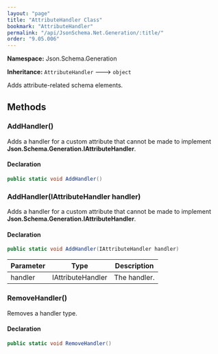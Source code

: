 ```yaml
---
layout: "page"
title: "AttributeHandler Class"
bookmark: "AttributeHandler"
permalink: "/api/JsonSchema.Net.Generation/:title/"
order: "9.05.006"
---
```

**Namespace:** Json.Schema.Generation

**Inheritance:**
`AttributeHandler`
 🡒 
`object`

Adds attribute-related schema elements.

## Methods

### AddHandler()

Adds a handler for a custom attribute that cannot be made to implement **Json.Schema.Generation.IAttributeHandler**.

#### Declaration

```c#
public static void AddHandler()
```


### AddHandler(IAttributeHandler handler)

Adds a handler for a custom attribute that cannot be made to implement **Json.Schema.Generation.IAttributeHandler**.

#### Declaration

```c#
public static void AddHandler(IAttributeHandler handler)
```

| Parameter | Type | Description |
|---|---|---|
| handler | IAttributeHandler | The handler. |


### RemoveHandler()

Removes a handler type.

#### Declaration

```c#
public static void RemoveHandler()
```


